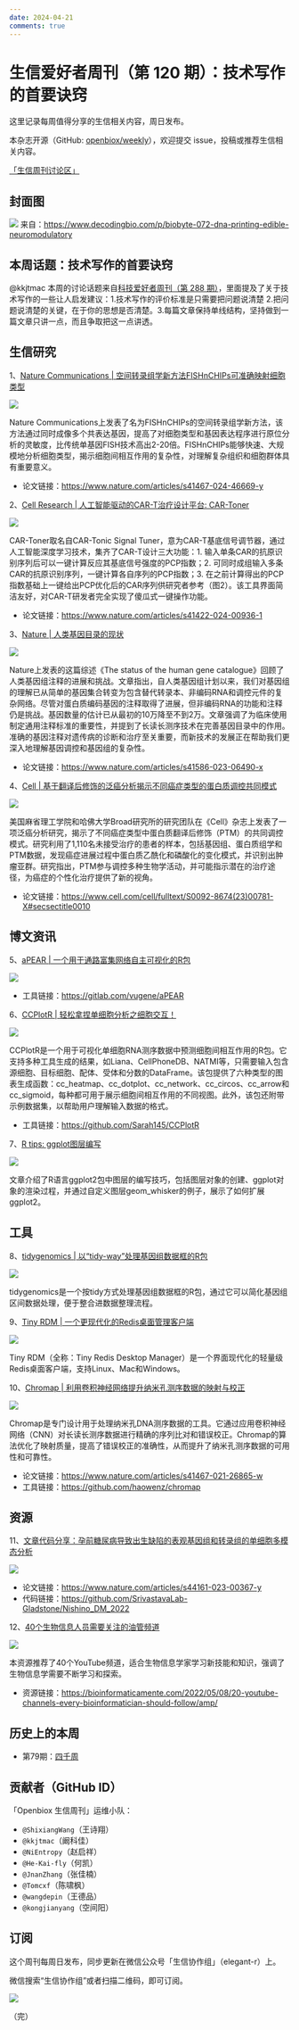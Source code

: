 ```yaml
---
date: 2024-04-21
comments: true
---
```

# 生信爱好者周刊（第 120 期）：技术写作的首要诀窍

这里记录每周值得分享的生信相关内容，周日发布。

本杂志开源（GitHub: [openbiox/weekly](https://github.com/openbiox/weekly "openbiox/weekly")），欢迎提交 issue，投稿或推荐生信相关内容。

[「生信周刊讨论区」](https://github.com/openbiox/weekly/discussions "「生信周刊讨论区」")

## 封面图

![](https://files.mdnice.com/user/33257/1339fb8c-73c2-42ea-a56d-9f78fa1dab4e.png)
来自：https://www.decodingbio.com/p/biobyte-072-dna-printing-edible-neuromodulatory

## 本周话题：技术写作的首要诀窍
@kkjtmac 本周的讨论话题来自[科技爱好者周刊（第 288 期）](https://www.ruanyifeng.com/blog/2024/01/weekly-issue-288.html "科技爱好者周刊（第 288 期）")，里面提及了关于技术写作的一些让人启发建议：1.技术写作的评价标准是只需要把问题说清楚 2.把问题说清楚的关键，在于你的思想是否清楚。3.每篇文章保持单线结构，坚持做到一篇文章只讲一点，而且争取把这一点讲透。

## 生信研究
1、[Nature Communications | 空间转录组学新方法FISHnCHIPs可准确映射细胞类型](https://mp.weixin.qq.com/s/L5thUbp4JqeIfWlRsCn6ww)

![](https://files.mdnice.com/user/33257/be313221-ad90-4228-9902-86234c8e71a1.png)

Nature Communications上发表了名为FISHnCHIPs的空间转录组学新方法，该方法通过同时成像多个共表达基因，提高了对细胞类型和基因表达程序进行原位分析的灵敏度，比传统单基因FISH技术高出2-20倍。FISHnCHIPs能够快速、大规模地分析细胞类型，揭示细胞间相互作用的复杂性，对理解复杂组织和细胞群体具有重要意义。

- 论文链接：https://www.nature.com/articles/s41467-024-46669-y

2、[Cell Research | 人工智能驱动的CAR-T治疗设计平台: CAR-Toner](https://mp.weixin.qq.com/s/_BQVY9ld-R9JE7WIJfqzxg)

![](https://files.mdnice.com/user/33257/fbe0f7ba-1cf2-4e20-85d5-85996da6ffa8.png)

CAR-Toner取名自CAR-Tonic Signal Tuner，意为CAR-T基底信号调节器，通过人工智能深度学习技术，集齐了CAR-T设计三大功能：1. 输入单条CAR的抗原识别序列后可以一键计算反应其基底信号强度的PCP指数；2. 可同时成组输入多条CAR的抗原识别序列，一键计算各自序列的PCP指数；3. 在之前计算得出的PCP指数基础上一键给出PCP优化后的CAR序列供研究者参考（图2）。该工具界面简洁友好，对CAR-T研发者完全实现了傻瓜式一键操作功能。

- 论文链接：https://www.nature.com/articles/s41422-024-00936-1

3、[Nature | 人类基因目录的现状](https://mp.weixin.qq.com/s/ek4FM1j6nzXK8bmk7E8F-Q)

![](https://files.mdnice.com/user/33257/d8359e34-aac3-4374-b2c9-a53a77b826a1.png)

Nature上发表的这篇综述《The status of the human gene catalogue》回顾了人类基因组注释的进展和挑战。文章指出，自人类基因组计划以来，我们对基因组的理解已从简单的基因集合转变为包含替代转录本、非编码RNA和调控元件的复杂网络。尽管对蛋白质编码基因的注释取得了进展，但非编码RNA的功能和注释仍是挑战。基因数量的估计已从最初的10万降至不到2万。文章强调了为临床使用制定通用注释标准的重要性，并提到了长读长测序技术在完善基因目录中的作用。准确的基因注释对遗传病的诊断和治疗至关重要，而新技术的发展正在帮助我们更深入地理解基因调控和基因组的复杂性。

- 论文链接：https://www.nature.com/articles/s41586-023-06490-x

4、[Cell | 基于翻译后修饰的泛癌分析揭示不同癌症类型的蛋白质调控共同模式](https://mp.weixin.qq.com/s/kbbNmv0n7fhCwNxq5m46jw)

![](https://files.mdnice.com/user/33257/ed73b01e-cf82-465b-be72-2af7b6aa0b98.jpg)

美国麻省理工学院和哈佛大学Broad研究所的研究团队在《Cell》杂志上发表了一项泛癌分析研究，揭示了不同癌症类型中蛋白质翻译后修饰（PTM）的共同调控模式。研究利用了1,110名未接受治疗的患者的样本，包括基因组、蛋白质组学和PTM数据，发现癌症进展过程中蛋白质乙酰化和磷酸化的变化模式，并识别出肿瘤亚群。研究指出，PTM参与调控多种生物学活动，并可能指示潜在的治疗途径，为癌症的个性化治疗提供了新的视角。

- 论文链接：https://www.cell.com/cell/fulltext/S0092-8674(23)00781-X#secsectitle0010

## 博文资讯
5、[aPEAR | 一个用于通路富集网络自主可视化的R包](https://mp.weixin.qq.com/s/VAK28b0VYyu4xUFzcA0JxQ)

![](https://files.mdnice.com/user/33257/7cfa9147-2a8c-4bf6-87ae-68c4fd7e43d8.png)
 - 工具链接：https://gitlab.com/vugene/aPEAR

6、[CCPlotR | 轻松拿捏单细胞分析之细胞交互！](https://mp.weixin.qq.com/s/K2RGgKVwgzULVNPoKG7mBQ)

![](https://files.mdnice.com/user/33257/82ecd87f-b02a-4c42-8517-c3da4ddb60c6.png)

CCPlotR是一个用于可视化单细胞RNA测序数据中预测细胞间相互作用的R包。它支持多种工具生成的结果，如Liana、CellPhoneDB、NATMI等，只需要输入包含源细胞、目标细胞、配体、受体和分数的DataFrame。该包提供了六种类型的图表生成函数：cc_heatmap、cc_dotplot、cc_network、cc_circos、cc_arrow和cc_sigmoid，每种都可用于展示细胞间相互作用的不同视图。此外，该包还附带示例数据集，以帮助用户理解输入数据的格式。

- 工具链接：https://github.com/Sarah145/CCPlotR

7、[R tips: ggplot图层编写](https://mp.weixin.qq.com/s/Ny-Z0pFNaXbaKtnFAQZ-ew)

![](https://files.mdnice.com/user/33257/80b513ca-f482-43ba-a353-4fb5c7db80af.png)

文章介绍了R语言ggplot2包中图层的编写技巧，包括图层对象的创建、ggplot对象的渲染过程，并通过自定义图层geom_whisker的例子，展示了如何扩展ggplot2。
## 工具
8、[tidygenomics | 以“tidy-way”处理基因组数据框的R包](https://github.com/const-ae/tidygenomics "tidygenomics | 以“tidy-way”处理基因组数据框的R包")

![](https://files.mdnice.com/user/33257/84d359f2-f9e8-40c2-84b7-f15393fad3f2.png)

tidygenomics是一个按tidy方式处理基因组数据框的R包，通过它可以简化基因组区间数据处理，便于整合进数据整理流程。

9、[Tiny RDM | 一个更现代化的Redis桌面管理客户端](https://redis.tinycraft.cc/zh/ "Tiny RDM | 一个更现代化的Redis桌面管理客户端")

![](https://files.mdnice.com/user/33257/405eac82-3e6b-4b8a-8079-72d4e36a6a29.png)

Tiny RDM（全称：Tiny Redis Desktop Manager）是一个界面现代化的轻量级Redis桌面客户端，支持Linux、Mac和Windows。

10、[Chromap | 利用卷积神经网络提升纳米孔测序数据的映射与校正](https://github.com/haowenz/chromap "Chromap | 利用卷积神经网络提升纳米孔测序数据的映射与校正")

![](https://files.mdnice.com/user/33257/f4b804f5-12e0-49eb-b76f-7287abe58615.png)

Chromap是专门设计用于处理纳米孔DNA测序数据的工具。它通过应用卷积神经网络（CNN）对长读长测序数据进行精确的序列比对和错误校正。Chromap的算法优化了映射质量，提高了错误校正的准确性，从而提升了纳米孔测序数据的可用性和可靠性。

- 论文链接：https://www.nature.com/articles/s41467-021-26865-w
- 工具链接：https://github.com/haowenz/chromap

## 资源
11、[文章代码分享：孕前糖尿病导致出生缺陷的表观基因组和转录组的单细胞多模态分析](https://github.com/SrivastavaLab-Gladstone/Nishino_DM_2022 "文章代码分享：孕前糖尿病导致出生缺陷的表观基因组和转录组的单细胞多模态分析")

![](https://files.mdnice.com/user/33257/8101049e-cc04-438c-b767-c679d42f402f.png)

- 论文链接：https://www.nature.com/articles/s44161-023-00367-y
- 代码链接：https://github.com/SrivastavaLab-Gladstone/Nishino_DM_2022

12、[40个生物信息人员需要关注的油管频道](https://bioinformaticamente.com/2022/05/08/20-youtube-channels-every-bioinformatician-should-follow/amp/ "40个生物信息人员需要关注的油管频道")

![](https://files.mdnice.com/user/33257/b3110948-df30-4b19-876b-b72d06e8da96.png)

本资源推荐了40个YouTube频道，适合生物信息学家学习新技能和知识，强调了生物信息学需要不断学习和探索。

- 资源链接：https://bioinformaticamente.com/2022/05/08/20-youtube-channels-every-bioinformatician-should-follow/amp/

## 历史上的本周

- 第79期：[四千周](https://mp.weixin.qq.com/s/xI5Ic2xc22iJquV5M8Tepw)

## 贡献者（GitHub ID）

「Openbiox 生信周刊」运维小队：

- `@ShixiangWang`（王诗翔）
- `@kkjtmac`（阚科佳）
- `@NiEntropy`（赵启祥）
- `@He-Kai-fly`（何凯）
- `@JnanZhang`（张佳楠）
- `@Tomcxf`（陈啸枫）
- `@wangdepin`（王德品）
- `@kongjianyang`（空间阳）

## 订阅

这个周刊每周日发布，同步更新在微信公众号「生信协作组」（elegant-r）上。

微信搜索“生信协作组”或者扫描二维码，即可订阅。

![](https://cdn.nlark.com/yuque/0/2022/png/471931/1648306398708-897e7ad4-6008-40f8-9200-ddee834b09a7.png)

（完）